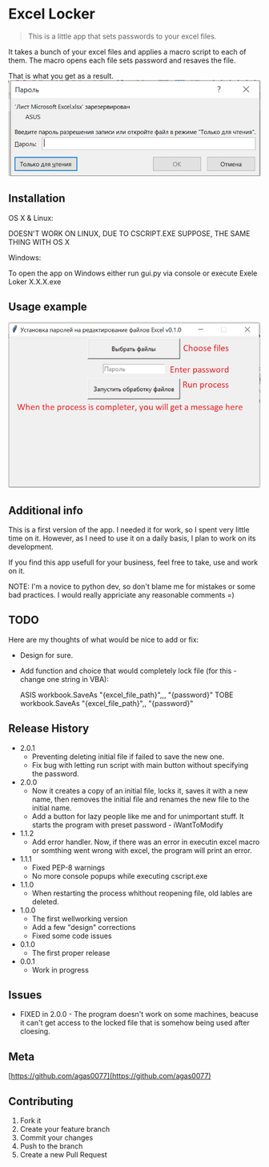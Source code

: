 # Excel Locker
> This is a little app that sets passwords to your excel files.

It takes a bunch of your excel files and applies a macro script to each of them. 
The macro opens each file sets password and resaves the file.

That is what you get as a result.
![](result.png)

## Installation

OS X & Linux:

DOESN'T WORK ON LINUX, DUE TO CSCRIPT.EXE
SUPPOSE, THE SAME THING WITH OS X

Windows:

To open the app on Windows either run gui.py via console or execute Exele Loker X.X.X.exe

## Usage example

![](process.png)

## Additional info

This is a first version of the app. I needed it for work, so I spent very little time on it. However, as I need to use it on a daily basis, I plan to work on its development.

If you find this app usefull for your business, feel free to take, use and work on it.

NOTE: I'm a novice to python dev, so don't blame me for mistakes or some bad practices. I would really appriciate any reasonable comments =)

## TODO
Here are my thoughts of what would be nice to add or fix:

*  Design for sure.

* Add function and choice that would completely lock file (for this - change one string in VBA):

    ASIS workbook.SaveAs "{excel_file_path}",,, "{password}"
    TOBE workbook.SaveAs "{excel_file_path}",, "{password}" 

## Release History

* 2.0.1
    * Preventing deleting initial file if failed to save the new one.
    * Fix bug with letting run script with main button without specifying the password.
* 2.0.0
    * Now it creates a copy of an initial file, locks it, saves it with a new name, then removes the initial file and renames the new file to the initial name. 
    * Add a button for lazy people like me and for unimportant stuff. It starts the program with preset password - iWantToModify
* 1.1.2
    * Add error handler. Now, if there was an error in executin excel macro or somthing went wrong with excel, the program will print an error.
* 1.1.1
    * Fixed PEP-8 warnings
    * No more console popups while executing cscript.exe
* 1.1.0
    * When restarting the process whithout reopening file, old lables are deleted. 
* 1.0.0
    * The first wellworking version
    * Add a few "design" corrections
    * Fixed some code issues
* 0.1.0
    * The first proper release
* 0.0.1
    * Work in progress

## Issues

* FIXED in 2.0.0 - The program doesn't work on some machines, beacuse it can't get access to the locked file that is somehow being used after cloesing. 

## Meta

[https://github.com/agas0077](https://github.com/agas0077)

## Contributing

1. Fork it
2. Create your feature branch
3. Commit your changes
4. Push to the branch
5. Create a new Pull Request
